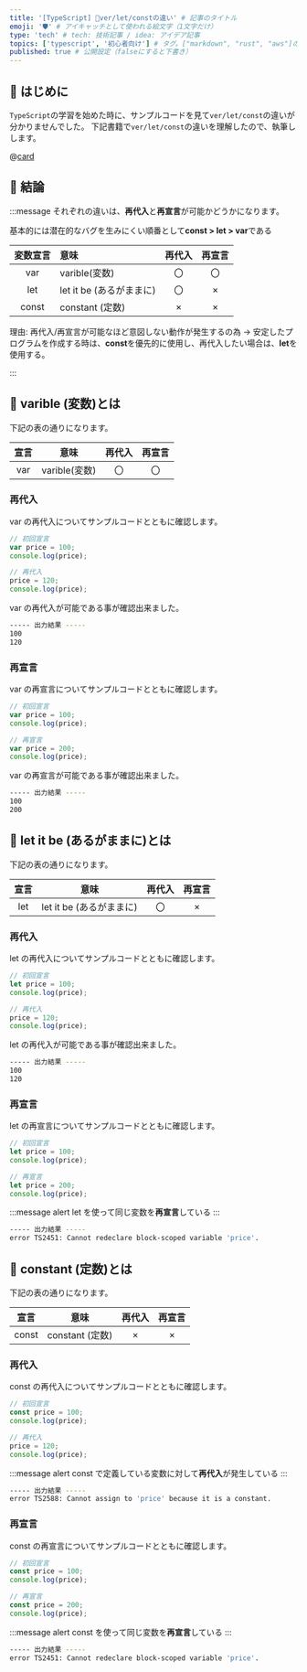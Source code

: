 ```yaml
---
title: '[TypeScript] 🌱ver/let/constの違い' # 記事のタイトル
emoji: '🛡' # アイキャッチとして使われる絵文字（1文字だけ）
type: 'tech' # tech: 技術記事 / idea: アイデア記事
topics: ['typescript', '初心者向け'] # タグ。["markdown", "rust", "aws"]のように指定する
published: true # 公開設定（falseにすると下書き）
---
```


## 🌱 はじめに

`TypeScript`の学習を始めた時に、サンプルコードを見て`ver/let/const`の違いが分かりませんでした。
下記書籍で`ver/let/const`の違いを理解したので、執筆しします。

@[card](https://oukayuka.booth.pm/items/2368045)

## 🌱 結論

:::message
それぞれの違いは、**再代入**と**再宣言**が可能かどうかになります。

基本的には潜在的なバグを生みにくい順番として**const > let > var**である

| 変数宣言 | 意味                     | 再代入 | 再宣言 |
| :------: | :----------------------- | :----: | :----: |
|   var    | varible(変数)            |   〇   |   〇   |
|   let    | let it be (あるがままに) |   〇   |   ×    |
|  const   | constant (定数)          |   ×    |   ×    |

理由: 再代入/再宣言が可能なほど意図しない動作が発生するの為
→ 安定したプログラムを作成する時は、**const**を優先的に使用し、再代入したい場合は、**let**を使用する。

:::


## 🌱 varible (変数)とは

下記の表の通りになります。

| 宣言 |     意味      | 再代入 | 再宣言 |
| :--: | :-----------: | :----: | :----: |
| var  | varible(変数) |   〇   |   〇   |

### 再代入

var の再代入についてサンプルコードとともに確認します。

```ts
// 初回宣言
var price = 100;
console.log(price);

// 再代入
price = 120;
console.log(price);
```

var の再代入が可能である事が確認出来ました。

```bash
----- 出力結果 -----
100
120
```

### 再宣言

var の再宣言についてサンプルコードとともに確認します。

```ts
// 初回宣言
var price = 100;
console.log(price);

// 再宣言
var price = 200;
console.log(price);
```

var の再宣言が可能である事が確認出来ました。

```bash
----- 出力結果 -----
100
200
```

## 🌱 let it be (あるがままに)とは

下記の表の通りになります。

| 宣言 |           意味           | 再代入 | 再宣言 |
| :--: | :----------------------: | :----: | :----: |
| let  | let it be (あるがままに) |   〇   |   ×    |

### 再代入

let の再代入についてサンプルコードとともに確認します。

```ts
// 初回宣言
let price = 100;
console.log(price);

// 再代入
price = 120;
console.log(price);
```

let の再代入が可能である事が確認出来ました。

```bash
----- 出力結果 -----
100
120
```

### 再宣言

let の再宣言についてサンプルコードとともに確認します。

```ts
// 初回宣言
let price = 100;
console.log(price);

// 再宣言
let price = 200;
console.log(price);
```

:::message alert
let を使って同じ変数を**再宣言**している
:::

```bash
----- 出力結果 -----
error TS2451: Cannot redeclare block-scoped variable 'price'.
```

## 🌱 constant (定数)とは

下記の表の通りになります。

| 宣言  |      意味       | 再代入 | 再宣言 |
| :---: | :-------------: | :----: | :----: |
| const | constant (定数) |   ×    |   ×    |

### 再代入

const の再代入についてサンプルコードとともに確認します。

```ts
// 初回宣言
const price = 100;
console.log(price);

// 再代入
price = 120;
console.log(price);
```

:::message alert
const で定義している変数に対して**再代入**が発生している
:::

```bash
----- 出力結果 -----
error TS2588: Cannot assign to 'price' because it is a constant.
```

### 再宣言

const の再宣言についてサンプルコードとともに確認します。

```ts
// 初回宣言
const price = 100;
console.log(price);

// 再宣言
const price = 200;
console.log(price);
```

:::message alert
const を使って同じ変数を**再宣言**している
:::

```bash
----- 出力結果 -----
error TS2451: Cannot redeclare block-scoped variable 'price'.
```
